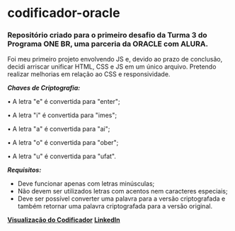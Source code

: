 # codificador-oracle
### Repositório criado para o primeiro desafio da Turma 3 do Programa ONE BR, uma parceria da **ORACLE** com **ALURA**.

Foi meu primeiro projeto envolvendo JS e, devido ao prazo de conclusão, decidi arriscar unificar HTML, CSS e JS em um único arquivo.
Pretendo realizar melhorias em relação ao CSS e responsividade.

**_Chaves de Criptografia:_**
  
• A letra "e" é convertida para "enter";

  • A letra "i" é convertida para "imes";

  • A letra "a" é convertida para "ai";
  
• A letra "o" é convertida para "ober";
 
 • A letra "u" é convertida para "ufat".
  
 **_Requisitos:_**
- Deve funcionar apenas com letras minúsculas;
- Não devem ser utilizados letras com acentos nem caracteres especiais;
- Deve ser possível converter uma palavra para a versão criptografada e também retornar uma palavra criptografada para a versão original.

[**Visualização do Codificador**](https://kvenancio.github.io/codificador-oracle/)
[**LinkedIn**](https://www.linkedin.com/in/kessyvenancio/)
